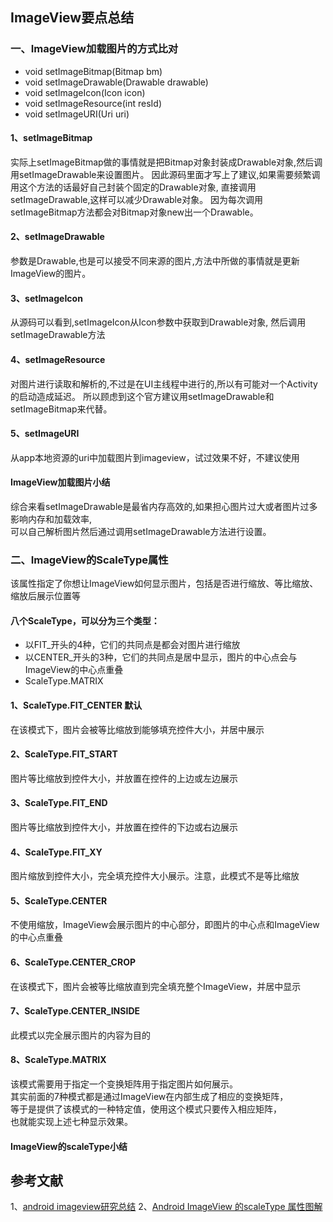 

## ImageView要点总结         

### 一、ImageView加载图片的方式比对                             
* void setImageBitmap(Bitmap bm)                
* void setImageDrawable(Drawable drawable)               
* void setImageIcon(Icon icon)                 
* void setImageResource(int resId)    
* void setImageURI(Uri uri)

#### 1、setImageBitmap 
实际上setImageBitmap做的事情就是把Bitmap对象封装成Drawable对象,然后调用setImageDrawable来设置图片。
因此源码里面才写上了建议,如果需要频繁调用这个方法的话最好自己封装个固定的Drawable对象,
直接调用setImageDrawable,这样可以减少Drawable对象。
因为每次调用setImageBitmap方法都会对Bitmap对象new出一个Drawable。

#### 2、setImageDrawable
参数是Drawable,也是可以接受不同来源的图片,方法中所做的事情就是更新ImageView的图片。

#### 3、setImageIcon
从源码可以看到,setImageIcon从Icon参数中获取到Drawable对象,
然后调用setImageDrawable方法

#### 4、setImageResource
对图片进行读取和解析的,不过是在UI主线程中进行的,所以有可能对一个Activity的启动造成延迟。
所以顾虑到这个官方建议用setImageDrawable和setImageBitmap来代替。

#### 5、setImageURI
从app本地资源的uri中加载图片到imageview，试过效果不好，不建议使用

#### ImageView加载图片小结         
综合来看setImageDrawable是最省内存高效的,如果担心图片过大或者图片过多影响内存和加载效率,         
可以自己解析图片然后通过调用setImageDrawable方法进行设置。         

### 二、ImageView的ScaleType属性         
该属性指定了你想让ImageView如何显示图片，包括是否进行缩放、等比缩放、缩放后展示位置等         

#### 八个ScaleType，可以分为三个类型：        
* 以FIT_开头的4种，它们的共同点是都会对图片进行缩放       
* 以CENTER_开头的3种，它们的共同点是居中显示，图片的中心点会与ImageView的中心点重叠       
* ScaleType.MATRIX             

#### 1、ScaleType.FIT_CENTER 默认         
在该模式下，图片会被等比缩放到能够填充控件大小，并居中展示         

#### 2、ScaleType.FIT_START             
图片等比缩放到控件大小，并放置在控件的上边或左边展示

#### 3、ScaleType.FIT_END             
图片等比缩放到控件大小，并放置在控件的下边或右边展示

#### 4、ScaleType.FIT_XY             
图片缩放到控件大小，完全填充控件大小展示。注意，此模式不是等比缩放

#### 5、ScaleType.CENTER
不使用缩放，ImageView会展示图片的中心部分，即图片的中心点和ImageView的中心点重叠

#### 6、ScaleType.CENTER_CROP
在该模式下，图片会被等比缩放直到完全填充整个ImageView，并居中显示

#### 7、ScaleType.CENTER_INSIDE
此模式以完全展示图片的内容为目的

#### 8、ScaleType.MATRIX        
该模式需要用于指定一个变换矩阵用于指定图片如何展示。          
其实前面的7种模式都是通过ImageView在内部生成了相应的变换矩阵，           
等于是提供了该模式的一种特定值，使用这个模式只要传入相应矩阵，               
也就能实现上述七种显示效果。           

#### ImageView的scaleType小结         

## 参考文献
1、[android imageview研究总结](http://crazyandcoder.tech/2016/04/16/android%20imageview%E7%A0%94%E7%A9%B6%E6%80%BB%E7%BB%93/)   2、[Android ImageView 的scaleType 属性图解](https://www.jianshu.com/p/32e335d5b842)             


